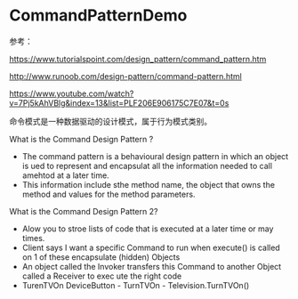 # CommandPatternDemo

参考：

https://www.tutorialspoint.com/design_pattern/command_pattern.htm

http://www.runoob.com/design-pattern/command-pattern.html

https://www.youtube.com/watch?v=7Pj5kAhVBlg&index=13&list=PLF206E906175C7E07&t=0s

命令模式是一种数据驱动的设计模式，属于行为模式类别。 



What is the Command Design Pattern ?

- The command pattern is a behavioural design pattern in which an object is ued to represent and encapsulat all the information needed to call amehtod at a later time.
- This information include sthe method name, the object that owns the method and values for the method parameters.

What is the Command Design Pattern 2?

- Alow you to stroe lists of code that is executed at a later time or may times.
- Client says I want a specific Command to run when execute() is called on 1 of these encapsulate (hidden) Objects
- An object called the Invoker transfers this Command to another Object called a Receiver to exec ute the right code
- TurenTVOn DeviceButton - TurnTVOn - Television.TurnTVOn()



